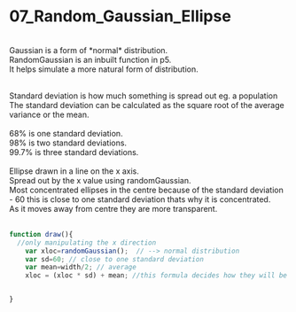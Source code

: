 # 07_Random_Gaussian_Ellipse
</br>
Gaussian is a form of *normal* distribution.</br> 
RandomGaussian is an inbuilt function in p5.</br> 
It helps simulate a more natural form of distribution.</br></br>

Standard deviation is how much something is spread out eg. a population </br>
The standard deviation can be calculated as the square root of the average variance or the mean.</br>
</br>
68% is one standard deviation.</br> 
98% is two standard deviations.</br> 
99.7% is three standard deviations.</br></br>
Ellipse drawn in a line on the x axis.</br>
Spread out by the x value using randomGaussian.</br> 
Most concentrated ellipses in the centre because of the standard deviation - 60 this is close to one standard deviation thats why it is concentrated.</br>
As it moves away from centre they are more transparent.</br></br>

```js
function draw(){
  //only manipulating the x direction
	var xloc=randomGaussian();  // --> normal distribution
	var sd=60; // close to one standard deviation
	var mean=width/2; // average 
	xloc = (xloc * sd) + mean; //this formula decides how they will be distributed


}
```
</br>